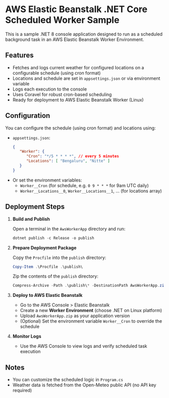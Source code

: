 # AWS Elastic Beanstalk .NET Core Scheduled Worker Sample

This is a sample .NET 8 console application designed to run as a scheduled background task in an AWS Elastic Beanstalk Worker Environment.

## Features
- Fetches and logs current weather for configured locations on a configurable schedule (using cron format)
- Locations and schedule are set in `appsettings.json` or via environment variable
- Logs each execution to the console
- Uses Coravel for robust cron-based scheduling
- Ready for deployment to AWS Elastic Beanstalk Worker (Linux)

## Configuration

You can configure the schedule (using cron format) and locations using:

- `appsettings.json`:
   ```json
   {
      "Worker": {
         "Cron": "*/5 * * * *", // every 5 minutes
         "Locations": [ "Bengaluru", "Nitte" ]
      }
   }
   ```
- Or set the environment variables:
   - `Worker__Cron` (for schedule, e.g. `0 9 * * *` for 9am UTC daily)
   - `Worker__Locations__0`, `Worker__Locations__1`, ... (for locations array)

## Deployment Steps

1. **Build and Publish**
   
   Open a terminal in the `AwsWorkerApp` directory and run:
   
   ```powershell
   dotnet publish -c Release -o publish
   ```

2. **Prepare Deployment Package**
   
   Copy the `Procfile` into the `publish` directory:
   
   ```powershell
   Copy-Item .\Procfile .\publish\
   ```
   
   Zip the contents of the `publish` directory:
   
   ```powershell
   Compress-Archive -Path .\publish\* -DestinationPath AwsWorkerApp.zip
   ```

3. **Deploy to AWS Elastic Beanstalk**
   
   - Go to the AWS Console > Elastic Beanstalk
   - Create a new **Worker Environment** (choose .NET on Linux platform)
   - Upload `AwsWorkerApp.zip` as your application version
   - (Optional) Set the environment variable `Worker__Cron` to override the schedule

4. **Monitor Logs**
   
   - Use the AWS Console to view logs and verify scheduled task execution

## Notes
- You can customize the scheduled logic in `Program.cs`
- Weather data is fetched from the Open-Meteo public API (no API key required)
